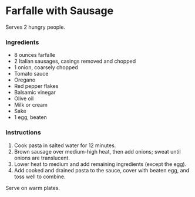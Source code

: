 # Farfalle with Sausage

Serves 2 hungry people.

### Ingredients

- 8 ounces farfalle
- 2 Italian sausages, casings removed and chopped
- 1 onion, coarsely chopped
- Tomato sauce
- Oregano
- Red pepper flakes
- Balsamic vinegar
- Olive oil
- Milk or cream
- Sake
- 1 egg, beaten

### Instructions

1. Cook pasta in salted water for 12 minutes.
2. Brown sausage over medium-high heat, then add onions; sweat until onions are translucent.
3. Lower heat to medium and add remaining ingredients (except the egg).
4. Add cooked and drained pasta to the sauce, cover with beaten egg, and toss well to combine.

Serve on warm plates.
